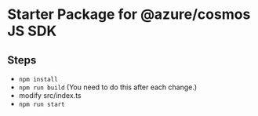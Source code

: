 # Starter Package for @azure/cosmos JS SDK


## Steps
- `npm install`
- `npm run build` (You need to do this after each change.)
- modify src/index.ts
- `npm run start`
